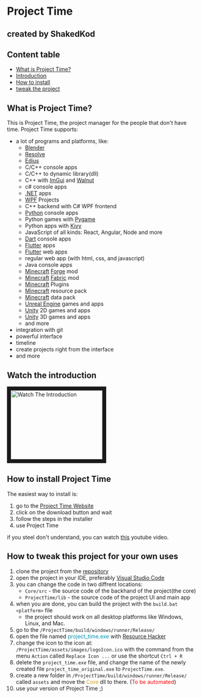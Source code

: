 # Project Time
## created by ShakedKod

## Content table
* [What is Project Time?](#what-is-project-time)
* [Introduction](#Watch-the-introduction)
* [How to install](#How-to-install-Project-Time)
* [tweak the project](#How-to-tweak-this-project-for-your-own-uses)

## What is Project Time?

This is Project Time, the project manager for the people that don't have time.
Project Time supports:
* a lot of programs and platforms, like:
    * [Blender](https://blender.org)
    * [Resolve](https://www.blackmagicdesign.com/products/davinciresolve)
    * [Edius](https://www.edius.net)
    * C/C++ console apps
    * C/C++ to dynamic library(dll)
    * C++ with [ImGui](https://github.com/ocornut/imgui) and [Walnut](https://github.com/TheCherno/Walnut)
    * c# console apps
    * [.NET](https://dotnet.microsoft.com) apps
    * [WPF](https://docs.microsoft.com/en-us/visualstudio/designers/getting-started-with-wpf) Projects
    * C++ backend with C# WPF frontend
    * [Python](https://python.org) console apps
    * Python games with [Pygame](https://www.pygame.org)
    * Python apps with [Kivy](https://kivy.org)
    * JavaScript of all kinds: React, Angular, Node and more
    * [Dart](https://dart.dev) console apps
    * [Flutter](https://flutter.dev) apps
    * [Flutter](https://flutter.dev) web apps
    * regular web app (with html, css, and javascript)
    * Java console apps
    * [Minecraft](https://www.minecraft.net) [Forge](files.minecraftforge.net/) mod
    * [Minecraft](https://www.minecraft.net) [Fabric](https://fabricmc.net) mod
    * [Minecraft](https://www.minecraft.net) Plugins
    * [Minecraft](https://www.minecraft.net) resource pack
    * [Minecraft](https://www.minecraft.net) data pack
    * [Unreal Engine](https://www.unrealengine.com) games and apps
    * [Unity](https://unity.com) 2D games and apps
    * [Unity](https://unity.com) 3D games and apps
    * and more
* integration with git
* powerful interface
* timeline
* create projects right from the interface
* and more

## Watch the introduction
<a href="https://youtube.com/NotExsistsYet" target="_blank">
    <img src="imageSoon" alt="Watch The Introduction" width="240" height="180" border="10"/>
</a>

## How to install Project Time

The easiest way to install is:

1. go to the [Project Time Website](https://OrtStudios.github.io/Programing/Time/ProjectTime)
2. click on the download button and wait
3. follow the steps in the installer
4. use Project Time

if you steel don't understand, you can watch [this](https://youtube.com/NotExsistsYet) youtube video.

## How to tweak this project for your own uses

1. clone the project from the [repository](https://OrtStudios.github.io/ProjectTime.git)
2. open the project in your IDE, preferably [Visual Studio Code](https://code.visualstudio.com)
3. you can change the code in two diffrent locations:
    * `Core/src` - the source code of the backhand of the project(the core)
    * `ProjectTime/lib` - the source code of the project UI and main app
4. when you are done, you can build the project with the `build.bat <platform>` file
    * the project should work on all desktop platforms like Windows, Linux, and Mac.
5. go to the `/ProjectTime/build/windows/runner/Release/`
6. open the file named <span style="color: #0094B1">project_time.exe</span> with [Resource Hacker](http://www.angusj.com/resourcehacker/#download)
7. change the icon to the icon at: `/ProjectTime/assets/images/logoIcon.ico` with the command from the menu `Action` called `Replace Icon ...` or use the shortcut `Ctrl + R`
8. delete the `project_time.exe` file, and change the name of the newly created file `project_time_original.exe` to `ProjectTime.exe`.
9. create a new folder in `/ProjectTime/build/windows/runner/Release/` called `assets` and move the <span style="color: #D8A120">Core</span> dll to there. (<span style="color: red">To be automated</span>)
10. use your version of Project Time ;)
